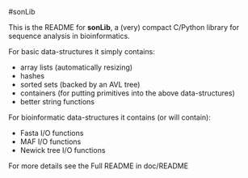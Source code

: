 #sonLib

This is the README for **sonLib**, a (very) compact C/Python library 
for sequence analysis in bioinformatics.

For basic data-structures it simply contains: 

 * array lists (automatically resizing) 
 * hashes
 * sorted sets (backed by an AVL tree)
 * containers (for putting primitives into the above data-structures)
 * better string functions

For bioinformatic data-structures it contains (or will contain):

 * Fasta I/O functions
 * MAF I/O functions
 * Newick tree I/O functions

For more details see the Full README in doc/README
